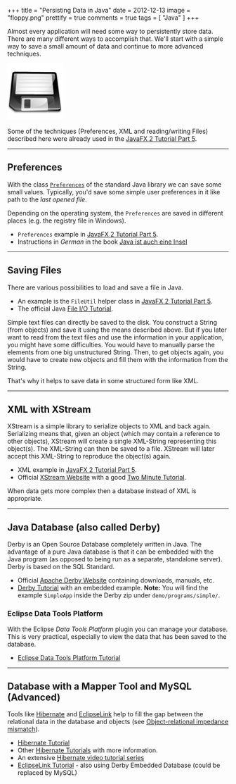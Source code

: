 +++
title = "Persisting Data in Java"
date = 2012-12-13
image = "floppy.png"
prettify = true
comments = true
tags = [ "Java" ]
+++


Almost every application will need some way to persistently store data. There are many different ways to accomplish that. We'll start with a simple way to save a small amount of data and continue to more advanced techniques. 

![Floppy](floppy.png)

Some of the techniques (Preferences, XML and reading/writing Files) described here were already used in the [JavaFX 2 Tutorial Part 5](/library/javafx-2-tutorial/part5/). 


* * *

## Preferences

With the class [`Preferences`](http://docs.oracle.com/javase/7/docs/api/index.html?java/util/prefs/Preferences.html) of the standard Java library we can save some small values. Typically, you'd save some simple user preferences in it like path to the *last opened file*. 

Depending on the operating system, the `Preferences` are saved in different places (e.g. the registry file in Windows).

* `Preferences` example in [JavaFX 2 Tutorial Part 5](/library/javafx-2-tutorial/part5/).
* Instructions in *German* in the book [Java ist auch eine Insel](http://openbook.galileocomputing.de/javainsel/javainsel_11_009.html#dodtp29221705-11a7-4fe0-8f23-bfb46d58ff59)


* * *

## Saving Files

There are various possibilities to load and save a file in Java.

* An example is the `FileUtil` helper class in [JavaFX 2 Tutorial Part 5](/library/javafx-2-tutorial/part5).
* The official Java [File I/O Tutorial](http://docs.oracle.com/javase/tutorial/essential/io/fileio.html).

Simple text files can directly be saved to the disk. You construct a String (from objects) and save it using the means described above. But if you later want to read from the text files and use the information in your application, you might have some difficulties. You would have to manually parse the elements from one big unstructured String. Then, to get objects again, you would have to create new objects and fill them with the information from the String.

That's why it helps to save data in some structured form like XML.


* * *

## XML with XStream

XStream is a simple library to serialize objects to XML and back again. Serializing means that, given an object (which may contain a reference to other objects), XStream will create a single XML-String representing this object(s). The XML-String can then be saved to a file. XStream will later accept this XML-String to reproduce the object(s) again.

* XML example in [JavaFX 2 Tutorial Part 5](/library/javafx-2-tutorial/part5/).
* Official [XStream Website](http://xstream.codehaus.org/) with a good [Two Minute Tutorial](http://xstream.codehaus.org/tutorial.html).

When data gets more complex then a database instead of XML is appropriate.


* * *

## Java Database (also called Derby)

Derby is an Open Source Database completely written in Java. The advantage of a pure Java database is that it can be embedded with the Java program (as opposed to being run as a separate, standalone server). Derby is based on the SQL Standard.

* Official [Apache Derby Website](http://db.apache.org/derby/) containing downloads, manuals, etc.
* [Derby Tutorial](http://db.apache.org/derby/papers/DerbyTut/embedded_intro.html) with an embedded example. **Note:** You will find the example `SimpleApp` inside the Derby zip under `demo/programs/simple/`.


### Eclipse Data Tools Platform

With the Eclipse *Data Tools Platform* plugin you can manage your database. This is very practical, especially to view the data that has been saved to the database.

* [Eclipse Data Tools Platform Tutorial](http://www.vogella.de/articles/EclipseDataToolsPlatform/article.html)


* * *

## Database with a Mapper Tool and MySQL (Advanced)

Tools like [Hibernate](http://www.hibernate.org/) and [EclipseLink](http://www.eclipse.org/eclipselink/) help to fill the gap between the relational data in the database and objects (see [Object-relational impedance mismatch](http://de.wikipedia.org/wiki/Object-relational_impedance_mismatch)).

* [Hibernate Tutorial](http://www.javatips.net/blog/2011/12/hibernate-annotations-tutorial)
* Other [Hibernate Tutorials](http://www.roseindia.net/hibernate/hibernate4/index.shtml) with more information.
* An extensive [Hibernate video tutorial series](http://www.youtube.com/watch?v=Yv2xctJxE-w&list=PL4AFF701184976B25&index=1)
* [EclipseLink Tutorial](http://www.vogella.com/articles/JavaPersistenceAPI/article.html) - also using Derby Embedded Database (could be replaced by MySQL)